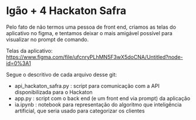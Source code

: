 # Igão + 4 Hackaton Safra

Pelo fato de não termos uma pessoa de front end, criamos as telas do aplicativo no figma, e tentamos deixar o mais amigável possível para visualizar no prompt de comando.

Telas da aplicativo: https://www.figma.com/file/ufcnryPLhMN5F3wX5doCNA/Untitled?node-id=0%3A1

Segue o descritivo de cada arquivo desse git:
- api_hackaton_safra.py : script para comunicação com a API disponibilizada para o Hackaton
- app.py : script com o back end (e um front end via prompt) da aplicação
- ia.ipynb : notebook para representação do algoritmo que inteligência artificial, que seria usado para categorizar os clientes